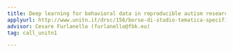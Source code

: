 ```yaml
---
title: Deep learning for behavioral data in reproducible autism research
applyurl: http://www.unitn.it/drsc/156/borse-di-studio-tematica-specifica
advisor: Cesare Furlanello (furlanello@fbk.eu)
tag: call_unitn1

---
```

